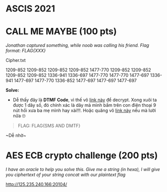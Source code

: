 # **ASCIS 2021**

# **CALL ME MAYBE** (100 pts)

*Jonathan captured something, while noob was calling his friend. Flag format: FLAG{XXX}*

Cipher.txt

1209-852 1209-852 1209-852 1209-852 1477-770 1209-852 1209-852 1209-852 1209-852 1336-941 1336-697 1477-770 1477-770 1477-697 1336-941 1477-697 1477-770 1336-852 1477-697 1477-697 1477-697

**Solve:**

- Dễ thấy đây là **DTMF Code**, vì thế vô [link này](https://www.dcode.fr/dtmf-code) để decrypt. Xong xuôi ta được 1 dãy số, đó chính xác là dãy mà mình bấm trên con điện thoại 9 nút hồi xưa ba mẹ mình hay xài!!!. Hoặc quăng vô [link này](https://www.dcode.fr/multitap-abc-cipher) nếu mà lười nữa 🙄

> FLAG: FLAG{SMS AND DMTF}

~Dễ nhờ~

# **AES ECB crypto challenge** (200 pts)

*I have an oracle to help you solve this. Give me a string (in hexa), I will give you ciphertext of your string concat with our plaintext flag*

http://125.235.240.166:20104/



